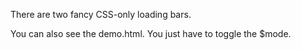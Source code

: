 There are two fancy CSS-only loading bars.

You can also see the demo.html. You just have to toggle the $mode.
